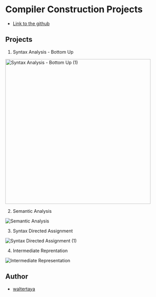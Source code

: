 # Compiler Construction Projects

- [Link to the github](https://github.com/waltertaya/ClassProjects/edit/main/Compiler-Construction)

## Projects
1. Syntax Analysis - Bottom Up

<img width="454" alt="Syntax Analysis - Bottom Up (1)" src="https://github.com/user-attachments/assets/8e01950d-173a-4a34-a748-f3936fb07fb3">

2. Semantic Analysis

![Semantic Analysis](https://github.com/user-attachments/assets/9b54a324-a13b-44bb-ae71-2f5e150bac61)

3. Syntax Directed Assignment

![Syntax Directed Assignment (1)](https://github.com/user-attachments/assets/ef213282-e140-4cb3-8db1-e900413006d1)

4. Intermediate Reprentation

![Intermediate Representation](https://github.com/user-attachments/assets/f7e2ea99-2198-4e87-9a6e-6f02d8a7271c)


## Author

- [waltertaya](https://github.com/waltertaya)
